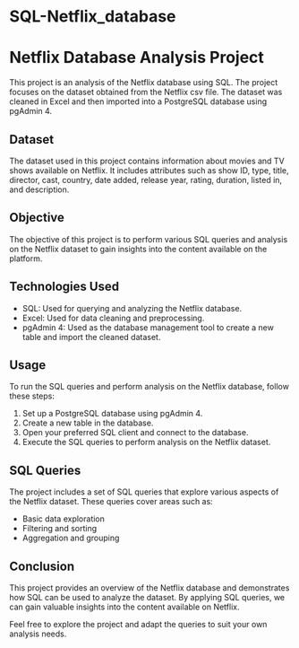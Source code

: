 # SQL-Netflix_database

# Netflix Database Analysis Project

This project is an analysis of the Netflix database using SQL. The project focuses on the dataset obtained from the Netflix csv file. 
The dataset was cleaned in Excel and then imported into a PostgreSQL database using pgAdmin 4.

## Dataset

The dataset used in this project contains information about movies and TV shows available on Netflix. 
It includes attributes such as show ID, type, title, director, cast, country, date added, release year, rating, duration, listed in, and description.

## Objective

The objective of this project is to perform various SQL queries and analysis on the Netflix dataset to gain insights into the content available on the platform.

## Technologies Used

- SQL: Used for querying and analyzing the Netflix database.
- Excel: Used for data cleaning and preprocessing.
- pgAdmin 4: Used as the database management tool to create a new table and import the cleaned dataset.

## Usage

To run the SQL queries and perform analysis on the Netflix database, follow these steps:

1. Set up a PostgreSQL database using pgAdmin 4.
2. Create a new table in the database.
3. Open your preferred SQL client and connect to the database.
4. Execute the SQL queries to perform analysis on the Netflix dataset.


## SQL Queries

The project includes a set of SQL queries that explore various aspects of the Netflix dataset. These queries cover areas such as:

- Basic data exploration
- Filtering and sorting
- Aggregation and grouping

## Conclusion

This project provides an overview of the Netflix database and demonstrates how SQL can be used to analyze the dataset. By applying SQL queries, we can gain valuable insights into the content available on Netflix.

Feel free to explore the project and adapt the queries to suit your own analysis needs.
